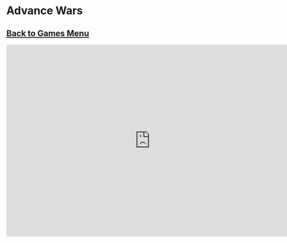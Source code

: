 # Advance Wars
## [Back to Games Menu](https://simatalk.github.io/games)

<iframe src="https://jsemu2.github.io/gba/launcher.html#advancewars" style="width:750px;height:500px;border:0"></iframe>
